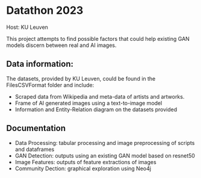 # Datathon 2023 
Host: KU Leuven

This project attempts to find possible factors that could help existing GAN models discern between real and AI images. 

## Data information: 
The datasets, provided by KU Leuven, could be found in the FilesCSVFormat folder and include:
  - Scraped data from Wikipedia and meta-data of artists and artworks. 
  - Frame of AI generated images using a text-to-image model
  - Information and Entity-Relation diagram on the datasets provided

## Documentation
  - Data Processing: tabular processing and image preprocessing of scripts and dataframes 
  - GAN Detection: outputs using an existing GAN model based on resnet50
  - Image Features: outputs of feature extractions of images 
  - Community Dection: graphical exploration using Neo4j
